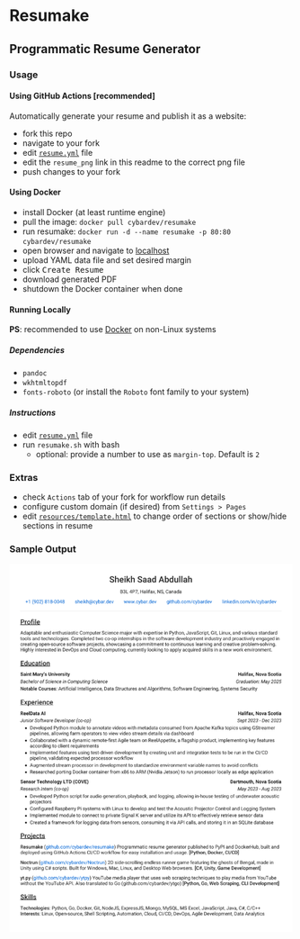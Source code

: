 # Resumake

## Programmatic Resume Generator

### Usage

#### Using GitHub Actions [recommended]

Automatically generate your resume and publish it as a website:

- fork this repo
- navigate to your fork
- edit [`resume.yml`](./resume.yml) file
- edit the `resume_png` link in this readme to the correct png file
- push changes to your fork

#### Using Docker

- install Docker (at least runtime engine)
- pull the image: `docker pull cybardev/resumake`
- run resumake: `docker run -d --name resumake -p 80:80 cybardev/resumake`
- open browser and navigate to [localhost](http://localhost:80)
- upload YAML data file and set desired margin
- click <kbd>Create Resume</kbd>
- download generated PDF
- shutdown the Docker container when done

#### Running Locally

**PS**: recommended to use [Docker](#using-docker) on non-Linux systems

##### Dependencies

- `pandoc`
- `wkhtmltopdf`
- `fonts-roboto` (or install the `Roboto` font family to your system)

##### Instructions

- edit [`resume.yml`](./resume.yml) file
- run `resumake.sh` with bash
  - optional: provide a number to use as `margin-top`. Default is `2`

### Extras

- check `Actions` tab of your fork for workflow run details
- configure custom domain (if desired) from `Settings > Pages`
- edit [`resources/template.html`][template] to change order of sections or show/hide sections in resume

### Sample Output

![resume][resume_png]

<!-- links -->

[template]: ./resources/template.html "Resume Template"
[resume_png]: https://raw.githubusercontent.com/cybardev/resumake/main/static/assets/Resume_Sheikh_Saad_Abdullah.png "Resume - Sheikh Saad Abdullah"
